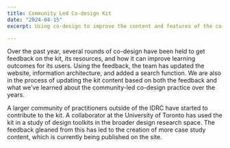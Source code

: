 ```yaml
---
title: Community Led Co-design Kit
date: "2024-04-15"
excerpt: Using co-design to improve the content and features of the co-design kit.

---
```


Over the past year, several rounds of co-design have been held to get feedback on the kit,
its resources, and how it can improve learning outcomes for its users. Using the feedback,
the team has updated the website, information architecture, and added a search function.
We are also in the process of updating the kit content based on both the feedback and what
we’ve learned about the community-led co-design practice over the years.

A larger community of practitioners outside of the IDRC have started to contribute to
the kit. A collaborator at the University of Toronto has used the kit in a study of design
toolkits in the broader design research space. The feedback gleaned from this has led
to the creation of more case study content, which is currently being published on the site.
